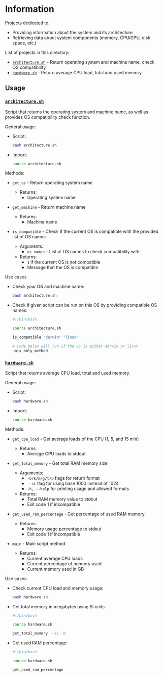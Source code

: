 # Information

Projects dedicated to:
* Providing information about the system and its architecture
* Retrieving data about system components (memory, CPU/GPU, disk space, etc.)

List of projects in this directory:
* [`architecture.sh`](#architecturesh) - Return operating system and machine name, check OS compatibility
* [`hardware.sh`](#hardwaresh) - Return average CPU load, total and used memory 

## Usage

### [`architecture.sh`](./architecture.sh)

Script that returns the operating system and machine name, as well as provides OS compatibility check function.

General usage:
* Script:
    ```bash
    bash architecture.sh
    ```
* Import:
    ```bash
    source architecture.sh
    ```

Methods:
* `get_os` - Return operating system name
    * Returns:
        * Operating system name

* `get_machine` - Return machine name
    * Returns:
        * Machine name
* `is_compatible` - Check if the current OS is compatible with the provided list of OS names
    * Arguments:
        * `os_names` - List of OS names to check compatibility with
    * Returns:
        * `1` if the current OS is not compatible
        * Message that the OS is compatible

Use cases:
* Check your OS and machine name:

    ```bash
    bash architecture.sh
    ```

* Check if given script can be run on this OS by providing compatible OS names:

    ```bash
    #!/bin/bash

    source architecture.sh

    is_compatible "darwin" "linux"

    # Code below will run if the OS is either darwin or linux
    unix_only_method
    ```
### [`hardware.sh`](./hardware.sh)

Script that returns average CPU load, total and used memory.

General usage:
* Script:
    ```bash
    bash hardware.sh
    ```
* Import:
    ```bash
    source hardware.sh
    ```

Methods:
* `get_cpu_load` - Get average loads of the CPU (1, 5, and 15 min)
    * Returns:
        * Average CPU loads to stdout

* `get_total_memory` - Get total RAM memory size
    * Arguments:
        * `-b/k/m/g/t/p` flags for return format
        * `--si` flag for using base 1000 instead of 1024
        * `-h, --help` for printing usage and allowed formats
    * Returns:
        * Total RAM memory value to stdout
        * Exit code 1 if incompatible

* `get_used_ram_percentage` - Get percentage of used RAM memory
    * Returns:
        * Memory usage percentage to stdout
        * Exit code 1 if incompatible

* `main` - Main script method
    * Returns:
        * Current average CPU loads
        * Current percentage of memory used
        * Current memory used in GB

Use cases:
* Check current CPU load and memory usage:

    ```bash
    bash hardware.sh
    ```

* Get total memory in megabytes using SI units:

    ```bash
    #!/bin/bash

    source hardware.sh

    get_total_memory --si -m
    ```

* Get used RAM percentage:

    ```bash
    #!/bin/bash
    
    source hardware.sh
    
    get_used_ram_percentage
    ```